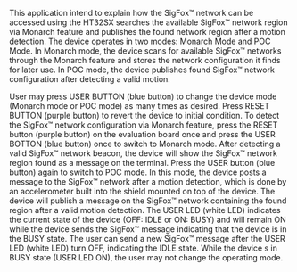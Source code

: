 This application intend to explain how the SigFox™ network can be accessed using the HT32SX searches the available SigFox™ network 
region via Monarch feature and publishes the found network region after a motion detection. The device operates in two modes: Monarch Mode 
and POC Mode. In Monarch mode, the device scans for available SigFox™ networks through the Monarch feature and stores the network 
configuration it finds for later use. In POC mode, the device publishes found SigFox™ network configuration after detecting a valid motion.

User may press USER BUTTON (blue button) to change the device mode (Monarch mode or POC mode) as many times as desired. 
Press RESET BUTTON (purple button) to revert the device to initial condition.
To detect the SigFox™ network configuration via Monarch feature, press the RESET button (purple button) on the evaluation board once and 
press the USER BOTTON (blue button) once to switch to Monarch mode. After detecting a valid SigFox™ network beacon, the device will show 
the SigFox™ network region found as a message on the terminal.
Press the USER button (blue button) again to switch to POC mode. In this mode, the device posts a message to the SigFox™ network after a 
motion detection, which is done by an accelerometer built into the shield mounted on top of the device. The device will publish a message 
on the SigFox™ network containing the found region after a valid motion detection. The USER LED (white LED) indicates the current state 
of the device (OFF: IDLE or ON: BUSY) and will remain ON while the device sends the SigFox™ message indicating that the device is in the 
BUSY state. The user can send a new SigFox™ message after the USER LED (white LED) turn OFF, indicating the IDLE state. While the device 
s in BUSY state (USER LED ON), the user may not change the operating mode.
